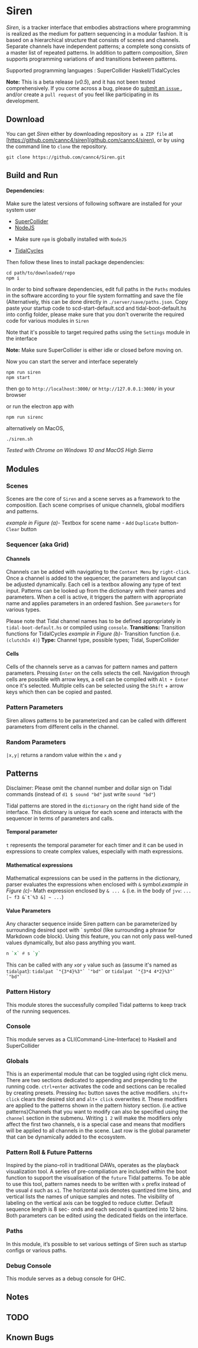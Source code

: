 # Siren
*Siren*, is a tracker interface that embodies abstractions where programming is realized as the medium for pattern sequencing in a modular fashion. It is based on a hierarchical structure that consists of scenes and channels. Separate channels have independent patterns; a complete song consists of a master list of repeated patterns. In addition to pattern composition, *Siren* supports programming variations of and transitions between patterns. 


Supported programming languages : 
SuperCollider
Haskell/TidalCycles


**Note:** This is a beta release (*v0.5*), and it has not been tested comprehensively. If you come across a bug, please do [submit an `issue` ](https://github.com/cannc4/siren/issues/new), and/or create a `pull request` of you feel like participating in its development.

## Download
You can get *Siren* either by downloading repository `as a ZIP file` at [https://github.com/cannc4/siren](github.com/cannc4/siren), or by using the command line to `clone` the repository.

```shell
git clone https://github.com/cannc4/Siren.git
```

## Build and Run
#### Dependencies:
Make sure the latest versions of following software are installed for your system user
- [SuperCollider](http://supercollider.github.io/download.html)
- [NodeJS](https://nodejs.org/en/download/) 
+ Make sure `npm` is globally installed with `NodeJS`
- [TidalCycles](https://tidalcycles.org/getting_started.html)

Then follow these lines to install package dependencies:
```shell
cd path/to/downloaded/repo
npm i
```

In order to bind software dependencies, edit full paths in the `Paths` modules in the software according to your file system formatting and save the file (Alternatively, this can be done directly in `./server/save/paths.json`. 
Copy paste your startup code to scd-start-default.scd and tidal-boot-default.hs into config folder, please make sure that you don't overwrite the required code for various modules in `Siren`

Note that it's possible to target required paths using the `Settings` module in the interface


**Note:** Make sure SuperCollider is either idle or closed before moving on.

Now you can start the server and interface seperately
```shell
npm run siren
npm start
```
then go to `http://localhost:3000/` or `http://127.0.0.1:3000/` in your browser

or run the electron app with
```shell
npm run sirenc
```

alternatively on MacOS,
```shell
./siren.sh
```

*Tested with Chrome on Windows 10 and MacOS High Sierra*

## Modules

### Scenes

Scenes are the core of `Siren` and a scene serves as a framework to the composition. Each scene comprises of unique channels, global modifiers and patterns. 

*example in Figure (a)*- Textbox for scene name - `Add` `Duplicate` button- `Clear` button


### Sequencer (aka Grid) 
#### Channels

Channels can be added with navigating to the `Context Menu` by `right-click`. Once a channel is added to the sequencer, the parameters and layout can be adjusted dynamically.  Each cell is a textbox allowing any type of text input. Patterns can be looked up from the dictionary with their names and parameters. When a cell is active, it triggers the pattern with appropriate name and applies parameters in an ordered fashion.  See `parameters` for various types.

Please note that Tidal channel names has to be defined appropriately in `tidal-boot-default.hs` or compiled using `console`.
**Transitions:** Transition functions for TidalCycles
*example in Figure (b)*- Transition function (i.e. `(clutchIn 4)`)
**Type:** Channel type, possible types; Tidal, SuperCollider

#### Cells
Cells of the channels serve as a canvas for pattern names and pattern parameters. Pressing `Enter` on the cells selects the cell. 
Navigation through cells are possible with arrow keys, a cell can be compiled with `Alt + Enter ` once it's selected. 
Multiple cells can be selected using the `Shift` + arrow keys which then can be copied and pasted.

### Pattern Parameters

Siren allows patterns to be parameterized and can be called with different parameters from different cells in the channel. 

### Random Parameters
`|x,y|` returns a random value within the `x` and `y` 

## Patterns
Disclaimer: Please omit the channel number and dollar sign on Tidal commands (instead of `d1 $ sound "bd"` just write `sound "bd"`)

Tidal patterns are stored in the `dictionary` on the right hand side of the interface. This dictionary is unique for each scene and interacts with the sequencer in terms of parameters and calls.

#### Temporal parameter 
 `t`  represents the temporal parameter for each timer and it can be used in expressions to create complex values, especially with math expressions.

#### Mathematical expressions 
Mathematical expressions can be used in the patterns in the dictionary, parser evaluates the expressions when enclosed with `&` symbol.*example in Figure (c)*- Math expression enclosed by `& ... &` (i.e. in the body of `jvv`: ```... [~ f3 &`t`%3 &] ~ ...```)


#### Value Parameters
Any character sequence inside Siren pattern can be parameterized by surrounding desired spot with \` symbol (like surrounding a phrase for Markdown code block). Using this feature, you can not only pass well-tuned values dynamically, but also pass anything you want.

```haskell
n `x` # s `y` 
```
This can be called with any `x`or  `y` value such as (assume it's named as `tidalpat`):
``` tidalpat `"{3*4}%3"` `"bd"` ``` 
or
``` tidalpat `"{3*4 4*2}%3"` `"bd"` ``` 

### Pattern History
This module stores the successfully compiled Tidal patterns to keep track of the running sequences.

### Console
This module serves as a CLI(Command-Line-Interface) to Haskell and SuperCollider 

### Globals

This is an experimental module that can be toggled using right click menu. There are two sections dedicated to appending and prepending to the running code. `ctrl+enter` activates the code and sections can be recalled by creating presets. Pressing `Rec` button saves the active modifiers. `shift+ click` clears the desired slot and `alt+ click` overwrites it. These modifiers are applied to the patterns shown in the pattern history section. (i.e active patterns)Channels that you want to modify can also be specified using the `channel` section in the submenu. Writing `1 2` will make the modifiers only affect the first two channels, `0` is a special case and means that modifiers will be applied to all channels in the scene. Last row is the global parameter that can be dynamically added to the ecosystem.

### Pattern Roll & Future Patterns


Inspired by the piano-roll in traditional DAWs, operates as the playback visualization tool. A series of pre-compiliation are included within the boot function to support the visualisation of the `future` Tidal patterns. 
To be able to use this tool, pattern names needs to be written with `x` prefix instead of the usual `d` such as `x1`.
The horizontal axis denotes quantized time bins, and vertical lists the names of unique samples and notes. The visibility of labeling on the vertical axis can be toggled to reduce clutter. Default sequence length is 8 sec- onds and each second is quantized into 12 bins. Both parameters can be edited using the dedicated fields on the interface.


### Paths
In this module, it’s possible to set various settings of Siren such as startup configs or various paths.

### Debug Console
This module serves as a debug console for GHC. 

## Notes


## TODO

## Known Bugs



